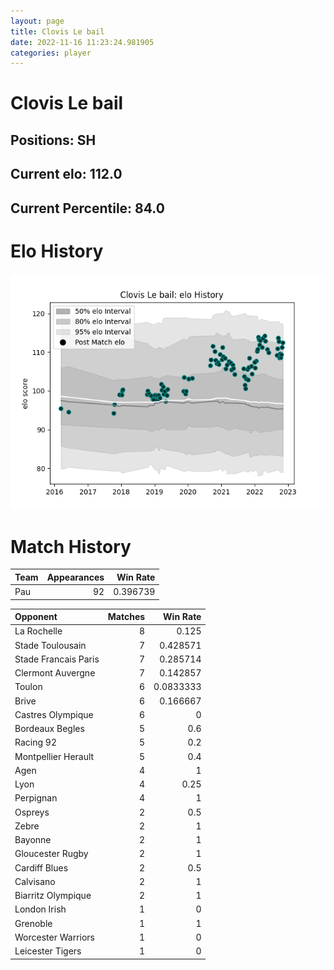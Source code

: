 ```yaml
---  
layout: page  
title: Clovis Le bail  
date: 2022-11-16 11:23:24.981905  
categories: player  
---
```

# Clovis Le bail

## Positions: SH

## Current elo: 112.0

## Current Percentile: 84.0

# Elo History


![elo history](history_ClovisLebail.png)
# Match History


| Team   |   Appearances |   Win Rate |
|:-------|--------------:|-----------:|
| Pau    |            92 |   0.396739 |

| Opponent             |   Matches |   Win Rate |
|:---------------------|----------:|-----------:|
| La Rochelle          |         8 |  0.125     |
| Stade Toulousain     |         7 |  0.428571  |
| Stade Francais Paris |         7 |  0.285714  |
| Clermont Auvergne    |         7 |  0.142857  |
| Toulon               |         6 |  0.0833333 |
| Brive                |         6 |  0.166667  |
| Castres Olympique    |         6 |  0         |
| Bordeaux Begles      |         5 |  0.6       |
| Racing 92            |         5 |  0.2       |
| Montpellier Herault  |         5 |  0.4       |
| Agen                 |         4 |  1         |
| Lyon                 |         4 |  0.25      |
| Perpignan            |         4 |  1         |
| Ospreys              |         2 |  0.5       |
| Zebre                |         2 |  1         |
| Bayonne              |         2 |  1         |
| Gloucester Rugby     |         2 |  1         |
| Cardiff Blues        |         2 |  0.5       |
| Calvisano            |         2 |  1         |
| Biarritz Olympique   |         2 |  1         |
| London Irish         |         1 |  0         |
| Grenoble             |         1 |  1         |
| Worcester Warriors   |         1 |  0         |
| Leicester Tigers     |         1 |  0         |